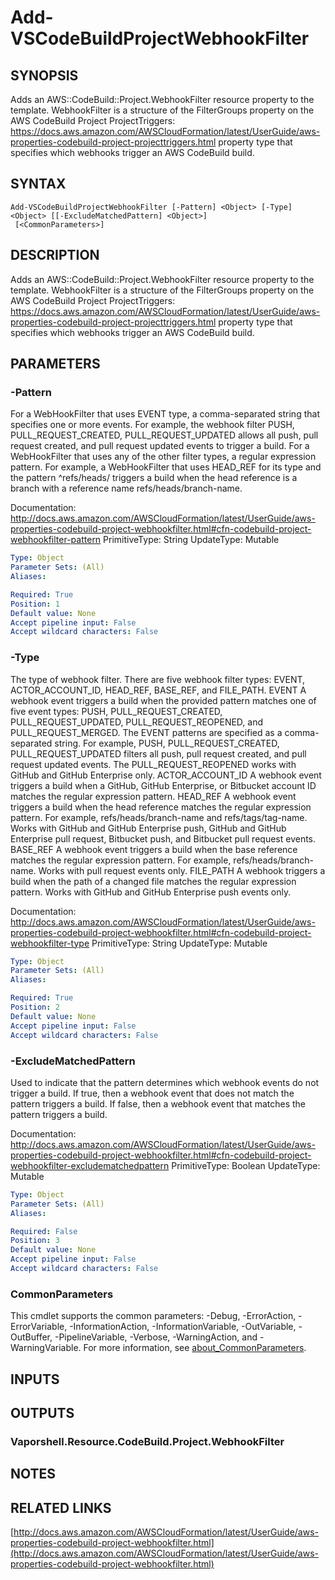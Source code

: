 # Add-VSCodeBuildProjectWebhookFilter

## SYNOPSIS
Adds an AWS::CodeBuild::Project.WebhookFilter resource property to the template.
WebhookFilter is a structure of the FilterGroups property on the AWS CodeBuild Project ProjectTriggers: https://docs.aws.amazon.com/AWSCloudFormation/latest/UserGuide/aws-properties-codebuild-project-projecttriggers.html property type that specifies which webhooks trigger an AWS CodeBuild build.

## SYNTAX

```
Add-VSCodeBuildProjectWebhookFilter [-Pattern] <Object> [-Type] <Object> [[-ExcludeMatchedPattern] <Object>]
 [<CommonParameters>]
```

## DESCRIPTION
Adds an AWS::CodeBuild::Project.WebhookFilter resource property to the template.
WebhookFilter is a structure of the FilterGroups property on the AWS CodeBuild Project ProjectTriggers: https://docs.aws.amazon.com/AWSCloudFormation/latest/UserGuide/aws-properties-codebuild-project-projecttriggers.html property type that specifies which webhooks trigger an AWS CodeBuild build.

## PARAMETERS

### -Pattern
For a WebHookFilter that uses EVENT type, a comma-separated string that specifies one or more events.
For example, the webhook filter PUSH, PULL_REQUEST_CREATED, PULL_REQUEST_UPDATED allows all push, pull request created, and pull request updated events to trigger a build.
For a WebHookFilter that uses any of the other filter types, a regular expression pattern.
For example, a WebHookFilter that uses HEAD_REF for its type and the pattern ^refs/heads/ triggers a build when the head reference is a branch with a reference name refs/heads/branch-name.

Documentation: http://docs.aws.amazon.com/AWSCloudFormation/latest/UserGuide/aws-properties-codebuild-project-webhookfilter.html#cfn-codebuild-project-webhookfilter-pattern
PrimitiveType: String
UpdateType: Mutable

```yaml
Type: Object
Parameter Sets: (All)
Aliases:

Required: True
Position: 1
Default value: None
Accept pipeline input: False
Accept wildcard characters: False
```

### -Type
The type of webhook filter.
There are five webhook filter types: EVENT, ACTOR_ACCOUNT_ID, HEAD_REF, BASE_REF, and FILE_PATH.
EVENT
A webhook event triggers a build when the provided pattern matches one of five event types: PUSH, PULL_REQUEST_CREATED, PULL_REQUEST_UPDATED, PULL_REQUEST_REOPENED, and PULL_REQUEST_MERGED.
The EVENT patterns are specified as a comma-separated string.
For example, PUSH, PULL_REQUEST_CREATED, PULL_REQUEST_UPDATED filters all push, pull request created, and pull request updated events.
The PULL_REQUEST_REOPENED works with GitHub and GitHub Enterprise only.
ACTOR_ACCOUNT_ID
A webhook event triggers a build when a GitHub, GitHub Enterprise, or Bitbucket account ID matches the regular expression pattern.
HEAD_REF
A webhook event triggers a build when the head reference matches the regular expression pattern.
For example, refs/heads/branch-name and refs/tags/tag-name.
Works with GitHub and GitHub Enterprise push, GitHub and GitHub Enterprise pull request, Bitbucket push, and Bitbucket pull request events.
BASE_REF
A webhook event triggers a build when the base reference matches the regular expression pattern.
For example, refs/heads/branch-name.
Works with pull request events only.
FILE_PATH
A webhook triggers a build when the path of a changed file matches the regular expression pattern.
Works with GitHub and GitHub Enterprise push events only.

Documentation: http://docs.aws.amazon.com/AWSCloudFormation/latest/UserGuide/aws-properties-codebuild-project-webhookfilter.html#cfn-codebuild-project-webhookfilter-type
PrimitiveType: String
UpdateType: Mutable

```yaml
Type: Object
Parameter Sets: (All)
Aliases:

Required: True
Position: 2
Default value: None
Accept pipeline input: False
Accept wildcard characters: False
```

### -ExcludeMatchedPattern
Used to indicate that the pattern determines which webhook events do not trigger a build.
If true, then a webhook event that does not match the pattern triggers a build.
If false, then a webhook event that matches the pattern triggers a build.

Documentation: http://docs.aws.amazon.com/AWSCloudFormation/latest/UserGuide/aws-properties-codebuild-project-webhookfilter.html#cfn-codebuild-project-webhookfilter-excludematchedpattern
PrimitiveType: Boolean
UpdateType: Mutable

```yaml
Type: Object
Parameter Sets: (All)
Aliases:

Required: False
Position: 3
Default value: None
Accept pipeline input: False
Accept wildcard characters: False
```

### CommonParameters
This cmdlet supports the common parameters: -Debug, -ErrorAction, -ErrorVariable, -InformationAction, -InformationVariable, -OutVariable, -OutBuffer, -PipelineVariable, -Verbose, -WarningAction, and -WarningVariable. For more information, see [about_CommonParameters](http://go.microsoft.com/fwlink/?LinkID=113216).

## INPUTS

## OUTPUTS

### Vaporshell.Resource.CodeBuild.Project.WebhookFilter
## NOTES

## RELATED LINKS

[http://docs.aws.amazon.com/AWSCloudFormation/latest/UserGuide/aws-properties-codebuild-project-webhookfilter.html](http://docs.aws.amazon.com/AWSCloudFormation/latest/UserGuide/aws-properties-codebuild-project-webhookfilter.html)

